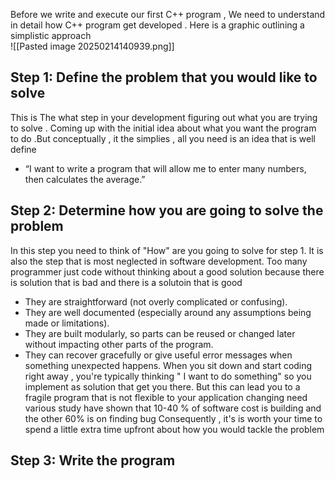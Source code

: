 Before we write and execute our first C++ program , We need to understand in detail how C++ program get developed . Here is a graphic outlining a simplistic  approach  
![[Pasted image 20250214140939.png]] 
## Step 1: Define the problem that you would like to solve 
This is The what step in your development  figuring out what you are  trying to solve . Coming up  with the initial idea about what you want the program to do .But conceptually , it the simplies , all you need is an idea that is well define  
- “I want to write a program that will allow me to enter many numbers, then calculates the average.”   
## Step 2: Determine how you are going to solve the problem 
In this step you need to think of "How" are you going to solve for step  1. It is also the step that is most neglected in software development. Too many programmer just code without thinking about a good solution because there is solution that is bad and there is a solutoin that is good 
- They are straightforward (not overly complicated or confusing). 
-  They are well documented (especially around any assumptions being made or limitations).
- They are built modularly, so parts can be reused or changed later without impacting other parts of the program.
- They can recover gracefully or give useful error messages when something unexpected happens.
When you sit down and start coding right away , you're typically thinking " I want to do something" so you implement as solution that get you there. But this can lead you to  a fragile program that is not flexible to your application changing need 
various study have shown that 10-40 % of software cost is building and the other 60% is on finding bug 
Consequently , it's is worth your time to spend a little extra time upfront about how you would tackle the problem  
## Step 3: Write the program 

